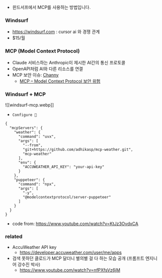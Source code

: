 - 윈드서프에서 MCP를 사용하는 방법입니다.

### Windsurf
- https://windsurf.com : cursor ai 와 경쟁 관계
- $15/월

### MCP (Model Context Protocol)
- Claude 서비스하는 Anthropic이 제시한 AI간의 통신 프로토콜
- OpenAPI처럼 AI와 다른 리소스를 연결
- MCP 보안 이슈: [Channy](https://channy.creation.net/blog/author/admin)
  - [MCP – Model Context Protocol 보안 위험](https://channy.creation.net/blog/1937)


### Windsurf + MCP

![[windsurf-mcp.webp]]

- `Configure 🔨`
```
{
  "mcpServers": {
    "weather": {
      "command": "uvx",
      "args": [
        "--from",
        "git+https://github.com/adhikasp/mcp-weather.git",
        "mcp-weather"
      ],
      "env": {
        "ACCUWEATHER_API_KEY": "your-api-key"
      }
    },
    "puppeteer": {
      "command": "npx",
      "args": [
        "-y",
        "@modelcontextprotocol/server-puppeteer"
      ]
    }
  }
}
```
- code from: https://www.youtube.com/watch?v=KtJz3OvdxCA
### related
- AccuWeather API key
  - https://developer.accuweather.com/user/me/apps
- 검색 못하던 클로드가 MCP 달더니 별의별 걸 다 하는 모습 공개 (프롬프트 엔지니어 강수진 박사)
  - https://www.youtube.com/watch?v=nfPXfsVz6jM
